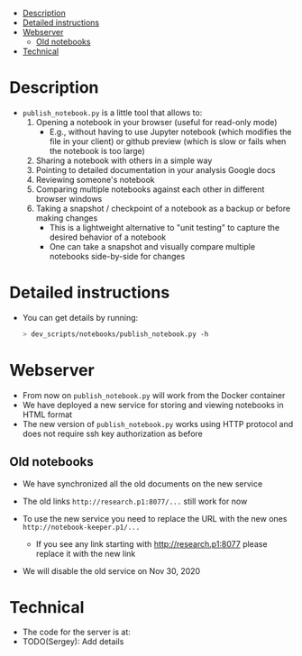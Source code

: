 <!--ts-->
   * [Description](#description)
   * [Detailed instructions](#detailed-instructions)
   * [Webserver](#webserver)
      * [Old notebooks](#old-notebooks)
   * [Technical](#technical)



<!--te-->

# Description

- `publish_notebook.py` is a little tool that allows to:
  1. Opening a notebook in your browser (useful for read-only mode)
     - E.g., without having to use Jupyter notebook (which modifies the file in
       your client) or github preview (which is slow or fails when the notebook
       is too large)
  2. Sharing a notebook with others in a simple way
  3. Pointing to detailed documentation in your analysis Google docs
  4. Reviewing someone's notebook
  5. Comparing multiple notebooks against each other in different browser
     windows
  6. Taking a snapshot / checkpoint of a notebook as a backup or before making
     changes
     - This is a lightweight alternative to "unit testing" to capture the
       desired behavior of a notebook
     - One can take a snapshot and visually compare multiple notebooks
       side-by-side for changes

# Detailed instructions

- You can get details by running:
  ```bash
  > dev_scripts/notebooks/publish_notebook.py -h
  ```

# Webserver

- From now on `publish_notebook.py` will work from the Docker container
- We have deployed a new service for storing and viewing notebooks in HTML
  format
- The new version of `publish_notebook.py` works using HTTP protocol and does
  not require ssh key authorization as before

## Old notebooks

- We have synchronized all the old documents on the new service

- The old links `http://research.p1:8077/...` still work for now
- To use the new service you need to replace the URL with the new ones
  `http://notebook-keeper.p1/...`
  - If you see any link starting with http://research.p1:8077 please replace it
    with the new link

- We will disable the old service on Nov 30, 2020

# Technical

- The code for the server is at:
- TODO(Sergey): Add details
